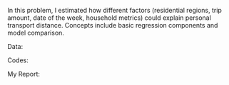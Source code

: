 In this problem, I estimated how different factors (residential regions, trip amount, date of the week, household metrics) could explain personal transport distance. 
Concepts include basic regression components and model comparison.

Data: <br>

Codes: <br>

My Report: <br>
